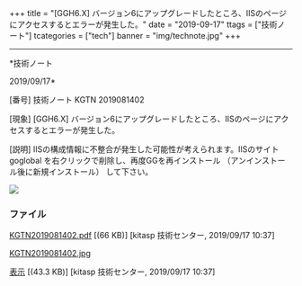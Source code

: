 ﻿+++
title = "[GGH6.X] バージョン6にアップグレードしたところ、IISのページにアクセスするとエラーが発生した。"
date = "2019-09-17"
ttags = ["技術ノート"]
tcategories = ["tech"]
banner = "img/technote.jpg"
+++

-----------------------------------------------------------------------------------------------------------------------------

*技術ノート

2019/09/17*


[番号]
技術ノート KGTN 2019081402

[現象]
[GGH6.X]
バージョン6にアップグレードしたところ、IISのページにアクセスするとエラーが発生した。

[説明]
IISの構成情報に不整合が発生した可能性が考えられます。IISのサイト
goglobal を右クリックで削除し、再度GGを再インストール
（アンインストール後に新規インストール） して下さい。

![](http://techreport.kitasp.net/attachments/download/4366/KGTN2019081402.jpg)


### ファイル

 
 


[KGTN2019081402.pdf](http://techreport.kitasp.net/attachments/download/4365/KGTN2019081402.pdf)
 [(66 KB)] [kitasp 技術センター, 2019/09/17
10:37]

[KGTN2019081402.jpg](http://techreport.kitasp.net/attachments/download/4366/KGTN2019081402.jpg)

[表示](http://techreport.kitasp.net/attachments/4366/KGTN2019081402.jpg "表示")
 [(43.3 KB)] [kitasp 技術センター, 2019/09/17
10:37]


 


 


